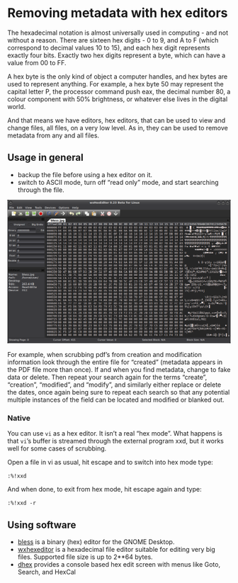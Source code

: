 # Removing metadata with hex editors

The hexadecimal notation is almost universally used in computing - and not without a reason. There are sixteen hex digits - 0 to 9, and A to F (which correspond to decimal values 10 to 15), and each hex digit represents exactly four bits. Exactly two hex digits represent a byte, which can have a value from 00 to FF.

A hex byte is the only kind of object a computer handles, and hex bytes are used to represent anything. For example, a hex byte 50 may represent the capital letter P, the processor command push eax, the decimal number 80, a colour component with 50% brightness, or whatever else lives in the digital world.

And that means we have editors, hex editors, that can be used to view and change files, all files, on a very low level. As in, they can be used to remove metadata from any and all files. 

## Usage in general

* backup the file before using a hex editor on it.
* switch to ASCII mode, turn off “read only” mode, and start searching through the file.

![wxhexeditor](../../_static/images/wxhexeditor.png)

For example, when scrubbing pdf’s from creation and modification information look through the entire file for “created” (metadata appears in the PDF file more than once). If and when you find metadata, change to fake data or delete. Then repeat your search again for the terms “create”, “creation”, “modified”, and “modify”, and similarly either replace or delete the dates, once again being sure to repeat each search so that any potential multiple instances of the field can be located and modified or blanked out.

### Native

You can use `vi` as a hex editor. It isn’t a real “hex mode”. What happens is that `vi`’s buffer is streamed through 
the external program xxd, but it works well for some cases of scrubbing.

Open a file in vi as usual, hit escape and to switch into hex mode type:

    :%!xxd

And when done, to exit from hex mode, hit escape again and type:

    :%!xxd -r

## Using software

* [bless](https://github.com/bwrsandman/Bless) is a binary (hex) editor for the GNOME Desktop. 
* [wxhexeditor](http://www.wxhexeditor.org/) is a hexadecimal file editor suitable for editing very big files. Supported file size is up to 2**64 bytes. 
* [dhex](http://manpages.ubuntu.com/manpages/precise/man1/dhex.1.html) provides a console based hex edit screen with menus like Goto, Search, and HexCal

